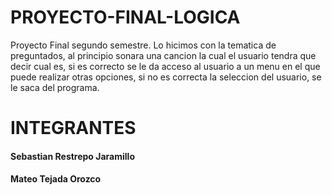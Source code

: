 # PROYECTO-FINAL-LOGICA
Proyecto Final segundo semestre.
Lo hicimos con la tematica de preguntados, al principio sonara una cancion la cual el usuario tendra que decir cual es, si es correcto se le da acceso al usuario a un menu en el que puede realizar otras opciones, si no es correcta la seleccion del usuario, se le saca del programa.
# INTEGRANTES
#### Sebastian Restrepo Jaramillo
#### Mateo Tejada Orozco
